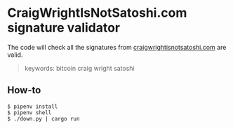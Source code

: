 # CraigWrightIsNotSatoshi.com signature validator

The code will check all the signatures from [craigwrightisnotsatoshi.com](https://craigwrightisnotsatoshi.com) are valid.

> keywords: bitcoin craig wright satoshi

## How-to

```
$ pipenv install
$ pipenv shell
$ ./down.py | cargo run
```
